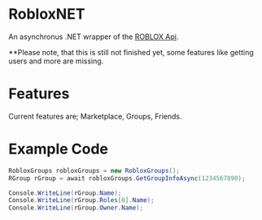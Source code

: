# RobloxNET
An asynchronus .NET wrapper of the [ROBLOX Api](https://api.roblox.com/docs).

**Please note, that this is still not finished yet, some features like getting users and more are missing.

# Features
Current features are; Marketplace, Groups, Friends.

# Example Code
```cs
RobloxGroups robloxGroups = new RobloxGroups();
RGroup rGroup = await robloxGroups.GetGroupInfoAsync(1234567890);

Console.WriteLine(rGroup.Name);
Console.WriteLine(rGroup.Roles[0].Name);
Console.WriteLine(rGroup.Owner.Name);
```
